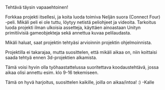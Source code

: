 Tehtävä täysin vapaaehtoinen!

Forkkaa projekti itsellesi, ja koita luoda toimiva Neljän suora (Connect Four) -peli. Mikäli peli ei ole tuttu, löytyy netistä peliohjeet ja videoita. Tarkoitus luoda projekti ilman ulkoisia assetteja, käyttäen ainoastaan 
Unityn primitiivisiä gameobjekteja sekä annettua kuvaa pelilaudasta.

Mikäli haluat, saat projektin tehtyäsi arvioinnin projektin ohjelmoinnista.

Projektilla ei takarajaa, mutta suosittelen, että mikäli aikaa on, niin koittaisi saada tehtyä ennen 3d-projektien alkamista.

Tämä voisi hyvin olla työhaastattelussa suoritettava koodaustehtävä, jossa aikaa olisi annettu esim. klo 9-16 tekemiseen.


Tämä on hyvä harjoitus, suosittelen kaikille, joilla on aikaa/intoa! :)
-Kalle
